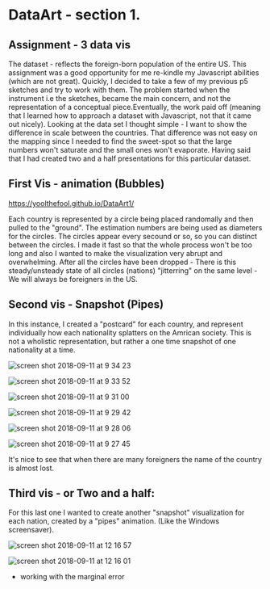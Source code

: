 # DataArt - section 1. 
## Assignment - 3 data vis

The dataset - reflects the foreign-born population of the entire US. This assignment was a good opportunity for me re-kindle my Javascript abilities (which are not great). Quickly, I decided to take a few of my previous p5 sketches and try to work with them. The problem started when the instrument i.e the sketches, became the main concern, and not the representation of a conceptual piece.Eventually, the work paid off (meaning that I learned how to approach a dataset with Javascript, not that it came out nicely). Looking at the data set I thought simple - I want to show the difference in scale between the countries. That difference was not easy on the mapping since I needed to find the sweet-spot so that the large numbers won't saturate and the small ones won't evaporate.
Having said that I had created two and a half presentations for this particular dataset.

## First Vis - animation (Bubbles)

https://yoolthefool.github.io/DataArt1/

Each country is represented by a circle being placed randomally and then pulled to the "ground". The estimation numbers are being used as diameters for the circles. The circles appear every secound or so, so you can distinct between the circles. I made it fast so that the whole process won't be too long and also I wanted to make the visualization very abrupt and overwhelming. After all the circles have been dropped - There is this steady/unsteady state of all circles (nations) "jitterring" on the same level - We will always be foreigners in the US. 

## Second vis - Snapshot (Pipes)
In this instance, I created a "postcard" for each country, and represent individually how each nationality splatters on the Amrican society. This is not a wholistic representation, but rather a one time snapshot of one nationality at a time. 

![screen shot 2018-09-11 at 9 34 23](https://user-images.githubusercontent.com/31703048/45372311-a74a2980-b5ba-11e8-919d-440c524aacf3.png)


![screen shot 2018-09-11 at 9 33 52](https://user-images.githubusercontent.com/31703048/45372312-a74a2980-b5ba-11e8-9247-effaf4606218.png)


![screen shot 2018-09-11 at 9 31 00](https://user-images.githubusercontent.com/31703048/45372313-a74a2980-b5ba-11e8-98a7-e09bffdf4df2.png)


![screen shot 2018-09-11 at 9 29 42](https://user-images.githubusercontent.com/31703048/45372315-a74a2980-b5ba-11e8-97dd-f75ab20c89d4.png)


![screen shot 2018-09-11 at 9 28 06](https://user-images.githubusercontent.com/31703048/45372316-a74a2980-b5ba-11e8-8d77-04e3c2019252.png)


![screen shot 2018-09-11 at 9 27 45](https://user-images.githubusercontent.com/31703048/45372317-a74a2980-b5ba-11e8-8897-66504d820cca.png)


It's nice to see that when there are many foreigners the name of the country is almost lost.

## Third vis - or Two and a half: 

For this last one I wanted to create another "snapshot" visualization for each nation, created by a "pipes" animation. (Like the Windows screensaver).  

 ![screen shot 2018-09-11 at 12 16 57](https://user-images.githubusercontent.com/31703048/45373468-8df6ac80-b5bd-11e8-8bdb-ab294e43f177.png)
 
 
 ![screen shot 2018-09-11 at 12 16 01](https://user-images.githubusercontent.com/31703048/45373469-8df6ac80-b5bd-11e8-9f61-6ff577a5d13f.png)



* working with the marginal error
